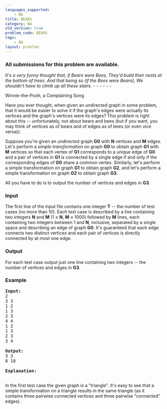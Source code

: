 ```yaml
---
languages_supported:
    - NA
title: BEARS
category: NA
old_version: true
problem_code: BEARS
tags:
    - NA
layout: problem
---
```

###  All submissions for this problem are available. 

_It's a very funny thought that, if Bears were Bees,
They'd build their nests at the bottom of trees.
And that being so (if the Bees were Bears),
We shouldn't have to climb up all these stairs._ - - - - - -

Winnie-the-Pooh, a Complaining Song 

Have you ever thought, when given an undirected graph in some problem, that it would be easier to solve it if the graph's edges were actually its vertices and the graph's vertices were its edges? This problem is right about this -- unfortunately, not about bears and bees (but if you want, you may think of vertices as of bears and of edges as of bees (or even vice versa)).

Suppose you're given an undirected graph **G0** with **N** vertices and **M** edges. Let's perform a _simple transformation_ on graph **G0** to obtain graph **G1** with **M** vertices so that each vertex of **G1** corresponds to a unique edge of **G0** and a pair of vertices in **G1** is connected by a single edge if and only if the corresponding edges of **G0** share a common vertex. Similarly, let's perform a simple transformation on graph **G1** to obtain graph **G2**, and let's perform a simple transformation on graph **G2** to obtain graph **G3**.

All you have to do is to output the number of vertices and edges in **G3**.

### Input

The first line of the input file contains one integer **T** -- the number of test cases (no more than 10). Each test case is described by a line containing two integers **N** and **M** (1 ≤ **N**, **M** ≤ 1000) followed by **M** lines, each containing two integers between 1 and **N**, inclusive, separated by a single space and describing an edge of graph **G0**. It's guaranteed that each edge connects two distinct vertices and each pair of vertices is directly connected by at most one edge.

### Output

For each test case output just one line containing two integers -- the number of vertices and edges in **G3**.

### Example

<pre>
<b>Input:</b>
2
3 3
1 2
1 3
2 3
4 4
1 2
1 3
2 3
3 4

<b>Output:</b>
3 3
8 18

<b>Explanation:</b>

</pre>In the first test case the given graph is a "triangle". It's easy to see that a simple transformation on a triangle results in the same triangle (as it contains three pairwise connected vertices and three pairwise "connected" edges).